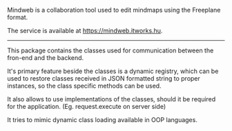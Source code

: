 Mindweb is a collaboration tool used to edit mindmaps using the Freeplane 
format.

The service is available at https://mindweb.itworks.hu.

---

This package contains the classes used for communication between the fron-end 
and the backend.

It's primary feature beside the classes is a dynamic registry, which can be used
to restore classes received in JSON formatted string to proper instances, so the
class specific methods can be used. 

It also allows to use implementations of the classes, should it be required for
the application. (Eg. request.execute on server side)

It tries to mimic dynamic class loading available in OOP languages.